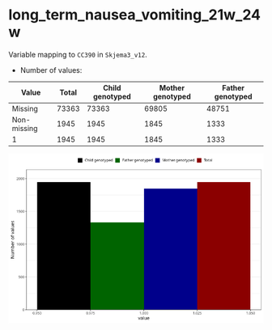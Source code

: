 # long_term_nausea_vomiting_21w_24w
Variable mapping to `CC390` in `Skjema3_v12`.
- Number of values:

| Value | Total | Child genotyped | Mother genotyped | Father genotyped |
| ----- | ----- | --------------- | ---------------- | ---------------- |
| Missing | 73363 | 73363 | 69805 | 48751 |
| Non-missing | 1945 | 1945 | 1845 | 1333 |
| 1 | 1945 | 1945 | 1845 | 1333 |



![](long_term_nausea_vomiting_21w_24w_n.png)



